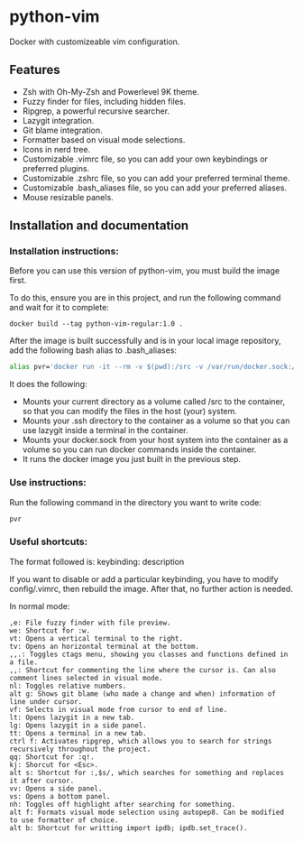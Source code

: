 # python-vim

Docker with customizeable vim configuration.

## Features
- Zsh with Oh-My-Zsh and Powerlevel 9K theme.
- Fuzzy finder for files, including hidden files.
- Ripgrep, a powerful recursive searcher.
- Lazygit integration.
- Git blame integration.
- Formatter based on visual mode selections.
- Icons in nerd tree.
- Customizable .vimrc file, so you can add your own keybindings or preferred plugins.
- Customizable .zshrc file, so you can add your preferred terminal theme.
- Customizable .bash_aliases file, so you can add your preferred aliases.
- Mouse resizable panels.

## Installation and documentation

### Installation instructions:

Before you can use this version of python-vim, you must build the image first.

To do this, ensure you are in this project, and run the following command and wait for it to complete:
```
docker build --tag python-vim-regular:1.0 .
```

After the image is built successfully and is in your local image repository, add the following bash alias to .bash_aliases:
```bash
alias pvr='docker run -it --rm -v $(pwd):/src -v /var/run/docker.sock:/var/run/docker.sock -v /home/$(whoami)/.ssh:/root/.ssh --workdir /src python-vim-regular:1.0'
```
It does the following:
- Mounts your current directory as a volume called /src to the container, so that you can modify the files in the host (your) system.
- Mounts your .ssh directory to the container as a volume so that you can use lazygit inside a terminal in the container.
- Mounts your docker.sock from your host system into the container as a volume so you can run docker commands inside the container. 
- It runs the docker image you just built in the previous step.

### Use instructions:
Run the following command in the directory you want to write code:
```bash
pvr
```

### Useful shortcuts:
The format followed is: keybinding: description

If you want to disable or add a particular keybinding, you have to modify config/.vimrc, then rebuild the image. After that, no further action is needed. 

In normal mode:
```
,e: File fuzzy finder with file preview.
we: Shortcut for :w.
vt: Opens a vertical terminal to the right.
tv: Opens an horizontal terminal at the bottom.
,,.: Toggles ctags menu, showing you classes and functions defined in a file.
,,: Shortcut for commenting the line where the cursor is. Can also comment lines selected in visual mode.
nl: Toggles relative numbers.
alt g: Shows git blame (who made a change and when) information of line under cursor.
vf: Selects in visual mode from cursor to end of line.
lt: Opens lazygit in a new tab.
lg: Opens lazygit in a side panel.
tt: Opens a terminal in a new tab.
ctrl f: Activates ripgrep, which allows you to search for strings recursively throughout the project.
qq: Shortcut for :q!.
kj: Shorcut for <Esc>.
alt s: Shortcut for :,$s/, which searches for something and replaces it after cursor.
vv: Opens a side panel.
vs: Opens a bottom panel.
nh: Toggles off highlight after searching for something.
alt f: Formats visual mode selection using autopep8. Can be modified to use formatter of choice.
alt b: Shortcut for writting import ipdb; ipdb.set_trace().
```

